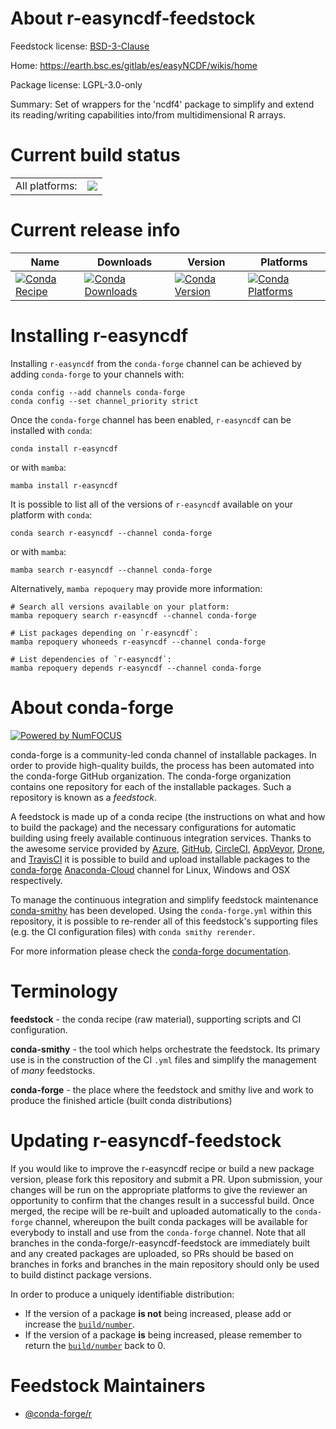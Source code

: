 About r-easyncdf-feedstock
==========================

Feedstock license: [BSD-3-Clause](https://github.com/conda-forge/r-easyncdf-feedstock/blob/main/LICENSE.txt)

Home: https://earth.bsc.es/gitlab/es/easyNCDF/wikis/home

Package license: LGPL-3.0-only

Summary: Set of wrappers for the 'ncdf4' package to simplify and extend its reading/writing capabilities into/from multidimensional R arrays.

Current build status
====================


<table><tr><td>All platforms:</td>
    <td>
      <a href="https://dev.azure.com/conda-forge/feedstock-builds/_build/latest?definitionId=10504&branchName=main">
        <img src="https://dev.azure.com/conda-forge/feedstock-builds/_apis/build/status/r-easyncdf-feedstock?branchName=main">
      </a>
    </td>
  </tr>
</table>

Current release info
====================

| Name | Downloads | Version | Platforms |
| --- | --- | --- | --- |
| [![Conda Recipe](https://img.shields.io/badge/recipe-r--easyncdf-green.svg)](https://anaconda.org/conda-forge/r-easyncdf) | [![Conda Downloads](https://img.shields.io/conda/dn/conda-forge/r-easyncdf.svg)](https://anaconda.org/conda-forge/r-easyncdf) | [![Conda Version](https://img.shields.io/conda/vn/conda-forge/r-easyncdf.svg)](https://anaconda.org/conda-forge/r-easyncdf) | [![Conda Platforms](https://img.shields.io/conda/pn/conda-forge/r-easyncdf.svg)](https://anaconda.org/conda-forge/r-easyncdf) |

Installing r-easyncdf
=====================

Installing `r-easyncdf` from the `conda-forge` channel can be achieved by adding `conda-forge` to your channels with:

```
conda config --add channels conda-forge
conda config --set channel_priority strict
```

Once the `conda-forge` channel has been enabled, `r-easyncdf` can be installed with `conda`:

```
conda install r-easyncdf
```

or with `mamba`:

```
mamba install r-easyncdf
```

It is possible to list all of the versions of `r-easyncdf` available on your platform with `conda`:

```
conda search r-easyncdf --channel conda-forge
```

or with `mamba`:

```
mamba search r-easyncdf --channel conda-forge
```

Alternatively, `mamba repoquery` may provide more information:

```
# Search all versions available on your platform:
mamba repoquery search r-easyncdf --channel conda-forge

# List packages depending on `r-easyncdf`:
mamba repoquery whoneeds r-easyncdf --channel conda-forge

# List dependencies of `r-easyncdf`:
mamba repoquery depends r-easyncdf --channel conda-forge
```


About conda-forge
=================

[![Powered by
NumFOCUS](https://img.shields.io/badge/powered%20by-NumFOCUS-orange.svg?style=flat&colorA=E1523D&colorB=007D8A)](https://numfocus.org)

conda-forge is a community-led conda channel of installable packages.
In order to provide high-quality builds, the process has been automated into the
conda-forge GitHub organization. The conda-forge organization contains one repository
for each of the installable packages. Such a repository is known as a *feedstock*.

A feedstock is made up of a conda recipe (the instructions on what and how to build
the package) and the necessary configurations for automatic building using freely
available continuous integration services. Thanks to the awesome service provided by
[Azure](https://azure.microsoft.com/en-us/services/devops/), [GitHub](https://github.com/),
[CircleCI](https://circleci.com/), [AppVeyor](https://www.appveyor.com/),
[Drone](https://cloud.drone.io/welcome), and [TravisCI](https://travis-ci.com/)
it is possible to build and upload installable packages to the
[conda-forge](https://anaconda.org/conda-forge) [Anaconda-Cloud](https://anaconda.org/)
channel for Linux, Windows and OSX respectively.

To manage the continuous integration and simplify feedstock maintenance
[conda-smithy](https://github.com/conda-forge/conda-smithy) has been developed.
Using the ``conda-forge.yml`` within this repository, it is possible to re-render all of
this feedstock's supporting files (e.g. the CI configuration files) with ``conda smithy rerender``.

For more information please check the [conda-forge documentation](https://conda-forge.org/docs/).

Terminology
===========

**feedstock** - the conda recipe (raw material), supporting scripts and CI configuration.

**conda-smithy** - the tool which helps orchestrate the feedstock.
                   Its primary use is in the construction of the CI ``.yml`` files
                   and simplify the management of *many* feedstocks.

**conda-forge** - the place where the feedstock and smithy live and work to
                  produce the finished article (built conda distributions)


Updating r-easyncdf-feedstock
=============================

If you would like to improve the r-easyncdf recipe or build a new
package version, please fork this repository and submit a PR. Upon submission,
your changes will be run on the appropriate platforms to give the reviewer an
opportunity to confirm that the changes result in a successful build. Once
merged, the recipe will be re-built and uploaded automatically to the
`conda-forge` channel, whereupon the built conda packages will be available for
everybody to install and use from the `conda-forge` channel.
Note that all branches in the conda-forge/r-easyncdf-feedstock are
immediately built and any created packages are uploaded, so PRs should be based
on branches in forks and branches in the main repository should only be used to
build distinct package versions.

In order to produce a uniquely identifiable distribution:
 * If the version of a package **is not** being increased, please add or increase
   the [``build/number``](https://docs.conda.io/projects/conda-build/en/latest/resources/define-metadata.html#build-number-and-string).
 * If the version of a package **is** being increased, please remember to return
   the [``build/number``](https://docs.conda.io/projects/conda-build/en/latest/resources/define-metadata.html#build-number-and-string)
   back to 0.

Feedstock Maintainers
=====================

* [@conda-forge/r](https://github.com/conda-forge/r/)

